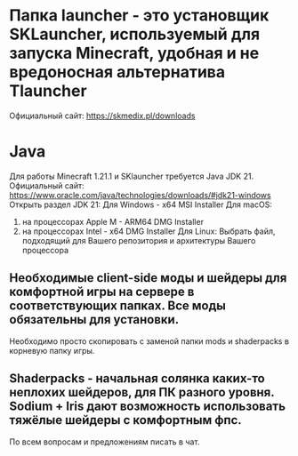 # Папка launcher - это установщик SKLauncher, используемый для запуска Minecraft, удобная и не вредоносная альтернатива Tlauncher
Официальный сайт: https://skmedix.pl/downloads

# Java
Для работы Minecraft 1.21.1 и SKlauncher требуется Java JDK 21. Официальный сайт: https://www.oracle.com/java/technologies/downloads/#jdk21-windows
Открыть раздел JDK 21:
Для Windows - x64 MSI Installer
Для macOS:
  1. на процессорах Apple M - ARM64 DMG Installer
  2. на процессорах Intel - x64 DMG Installer
Для Linux:
Выбрать файл, подходящий для Вашего репозитория и архитектуры Вашего процессора

## Необходимые client-side моды и шейдеры для комфортной игры на сервере в соответствующих папках. Все моды обязательны для установки.
Необходимо просто скопировать с заменой папки mods и shaderpacks в корневую папку игры.

## Shaderpacks - начальная солянка каких-то неплохих шейдеров, для ПК разного уровня. Sodium + Iris дают возможность использовать тяжёлые шейдеры с комфортным фпс.


По всем вопросам и предложениям писать в чат.
